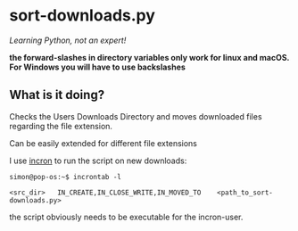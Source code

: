 # sort-downloads.py
*Learning Python, not an expert!*

**the forward-slashes in directory variables only work for linux and macOS. For Windows you will have to use backslashes**

## What is it doing?
Checks the Users Downloads Directory and moves downloaded files regarding the file extension.

Can be easily extended for different file extensions

I use [incron](https://packages.debian.org/buster/incron) to run the script on new downloads:
```
simon@pop-os:~$ incrontab -l

<src_dir>	IN_CREATE,IN_CLOSE_WRITE,IN_MOVED_TO	<path_to_sort-downloads.py>
```
the script obviously needs to be executable for the incron-user.
